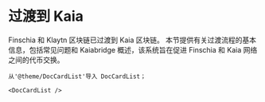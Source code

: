 # 过渡到 Kaia

Finschia 和 Klaytn 区块链已过渡到 Kaia 区块链。 本节提供有关过渡流程的基本信息，包括常见问题和 Kaiabridge 概述，该系统旨在促进 Finschia 和 Kaia 网络之间的代币交换。

```mdx-code-block
从'@theme/DocCardList'导入 DocCardList；

<DocCardList />
```
